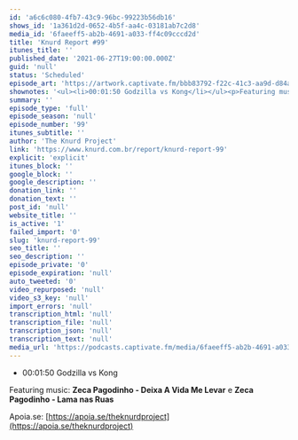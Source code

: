 ```yaml
---
id: 'a6c6c080-4fb7-43c9-96bc-99223b56db16'
shows_id: '1a361d2d-0652-4b5f-aa4c-03181ab7c2d8'
media_id: '6faeeff5-ab2b-4691-a033-ff4c09cccd2d'
title: 'Knurd Report #99'
itunes_title: ''
published_date: '2021-06-27T19:00:00.000Z'
guid: 'null'
status: 'Scheduled'
episode_art: 'https://artwork.captivate.fm/bbb83792-f22c-41c3-aa9d-d84aea86b28a/vX7EJx6U9YAAd3DWS9cTCOtO.jpg'
shownotes: '<ul><li>00:01:50 Godzilla vs Kong</li></ul><p>Featuring music: <strong>Zeca Pagodinho - Deixa A Vida Me Levar</strong> e <strong>Zeca Pagodinho - Lama nas Ruas</strong></p><p>Apoia.se: <a href="https://apoia.se/theknurdproject" rel="noopener noreferrer" target="_blank">https://apoia.se/theknurdproject</a></p>'
summary: ''
episode_type: 'full'
episode_season: 'null'
episode_number: '99'
itunes_subtitle: ''
author: 'The Knurd Project'
link: 'https://www.knurd.com.br/report/knurd-report-99'
explicit: 'explicit'
itunes_block: ''
google_block: ''	
google_description: ''
donation_link: ''
donation_text: ''
post_id: 'null'
website_title: ''
is_active: '1'
failed_import: '0'
slug: 'knurd-report-99'
seo_title: ''
seo_description: ''
episode_private: '0'
episode_expiration: 'null'
auto_tweeted: '0'
video_repurposed: 'null'
video_s3_key: 'null'
import_errors: 'null'
transcription_html: 'null'
transcription_file: 'null'
transcription_json: 'null'
transcription_text: 'null'
media_url: 'https://podcasts.captivate.fm/media/6faeeff5-ab2b-4691-a033-ff4c09cccd2d/knurd99.mp3'
---
```

*   00:01:50 Godzilla vs Kong

Featuring music: **Zeca Pagodinho - Deixa A Vida Me Levar** e **Zeca Pagodinho - Lama nas Ruas**

Apoia.se: [https://apoia.se/theknurdproject](https://apoia.se/theknurdproject)